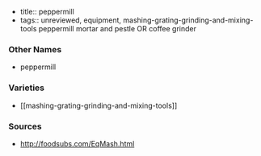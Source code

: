 - title:: peppermill
- tags:: unreviewed, equipment, mashing-grating-grinding-and-mixing-tools
peppermill mortar and pestle OR coffee grinder

### Other Names

* peppermill

### Varieties

* [[mashing-grating-grinding-and-mixing-tools]]

### Sources
* http://foodsubs.com/EqMash.html

